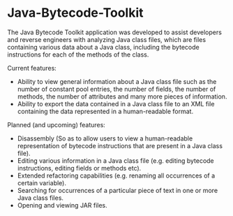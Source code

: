 # Java-Bytecode-Toolkit
The Java Bytecode Toolkit application was developed to assist developers and reverse engineers with analyzing Java class files, which are files containing various data about a Java class, including the bytecode instructions for each of the methods of the class.

Current features:
- Ability to view general information about a Java class file such as the number of constant pool entries, the number of fields, the number of methods, the number of attributes and many more pieces of information.
- Ability to export the data contained in a Java class file to an XML file containing the data represented in a human-readable format.

Planned (and upcoming) features:
- Disassembly (So as to allow users to view a human-readable representation of bytecode instructions that are present in a Java class file).
- Editing various information in a Java class file (e.g. editing bytecode instructions, editing fields or methods etc).
- Extended refactoring capabilities (e.g. renaming all occurrences of a certain variable).
- Searching for occurrences of a particular piece of text in one or more Java class files.
- Opening and viewing JAR files.
